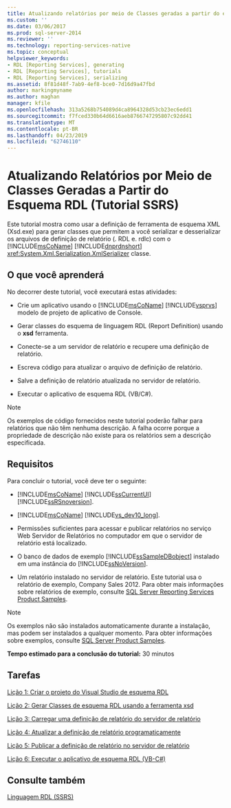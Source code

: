 ```yaml
---
title: Atualizando relatórios por meio de Classes geradas a partir do esquema RDL (Tutorial SSRS) | Microsoft Docs
ms.custom: ''
ms.date: 03/06/2017
ms.prod: sql-server-2014
ms.reviewer: ''
ms.technology: reporting-services-native
ms.topic: conceptual
helpviewer_keywords:
- RDL [Reporting Services], generating
- RDL [Reporting Services], tutorials
- RDL [Reporting Services], serializing
ms.assetid: 8f81d48f-7ab9-4ef8-bce0-7d16d9a47fbd
author: markingmyname
ms.author: maghan
manager: kfile
ms.openlocfilehash: 313a5268b754089d4ca8964328d53cb23ec6edd1
ms.sourcegitcommit: f7fced330b64d6616aeb8766747295807c92dd41
ms.translationtype: MT
ms.contentlocale: pt-BR
ms.lasthandoff: 04/23/2019
ms.locfileid: "62746110"
---
```

# <a name="updating-reports-using-classes-generated-from-the-rdl-schema-ssrs-tutorial"></a>Atualizando Relatórios por Meio de Classes Geradas a Partir do Esquema RDL (Tutorial SSRS)
  Este tutorial mostra como usar a definição de ferramenta de esquema XML (Xsd.exe) para gerar classes que permitem a você serializar e desserializar os arquivos de definição de relatório (. RDL e. rdlc) com o [!INCLUDE[msCoName](../includes/msconame-md.md)] [!INCLUDE[dnprdnshort](../includes/dnprdnshort-md.md)] <xref:System.Xml.Serialization.XmlSerializer> classe.  
  
## <a name="what-you-will-learn"></a>O que você aprenderá  
 No decorrer deste tutorial, você executará estas atividades:  
  
-   Crie um aplicativo usando o [!INCLUDE[msCoName](../includes/msconame-md.md)] [!INCLUDE[vsprvs](../includes/vsprvs-md.md)] modelo de projeto de aplicativo de Console.  
  
-   Gerar classes do esquema de linguagem RDL (Report Definition) usando o **xsd** ferramenta.  
  
-   Conecte-se a um servidor de relatório e recupere uma definição de relatório.  
  
-   Escreva código para atualizar o arquivo de definição de relatório.  
  
-   Salve a definição de relatório atualizada no servidor de relatório.  
  
-   Executar o aplicativo de esquema RDL (VB/C#).  
  
> [!NOTE]  
>  Os exemplos de código fornecidos neste tutorial poderão falhar para relatórios que não têm nenhuma descrição. A falha ocorre porque a propriedade de descrição não existe para os relatórios sem a descrição especificada.  
  
## <a name="requirements"></a>Requisitos  
 Para concluir o tutorial, você deve ter o seguinte:  
  
-   [!INCLUDE[msCoName](../includes/msconame-md.md)] [!INCLUDE[ssCurrentUI](../includes/sscurrentui-md.md)] [!INCLUDE[ssRSnoversion](../includes/ssrsnoversion-md.md)].  
  
-   [!INCLUDE[msCoName](../includes/msconame-md.md)] [!INCLUDE[vs_dev10_long](../includes/vs-dev10-long-md.md)].  
  
-   Permissões suficientes para acessar e publicar relatórios no serviço Web Servidor de Relatórios no computador em que o servidor de relatório está localizado.  
  
-   O banco de dados de exemplo [!INCLUDE[ssSampleDBobject](../includes/sssampledbobject-md.md)] instalado em uma instância do [!INCLUDE[ssNoVersion](../includes/ssnoversion-md.md)].  
  
-   Um relatório instalado no servidor de relatório. Este tutorial usa o relatório de exemplo, Company Sales 2012. Para obter mais informações sobre relatórios de exemplo, consulte [SQL Server Reporting Services Product Samples](https://go.microsoft.com/fwlink/?LinkId=177889).  
  
> [!NOTE]  
>  Os exemplos não são instalados automaticamente durante a instalação, mas podem ser instalados a qualquer momento. Para obter informações sobre exemplos, consulte [SQL Server Product Samples](https://go.microsoft.com/fwlink/?LinkId=182887).  
  
 **Tempo estimado para a conclusão do tutorial:** 30 minutos  
  
## <a name="tasks"></a>Tarefas  
 [Lição 1: Criar o projeto do Visual Studio de esquema RDL](../../2014/tutorials/lesson-1-create-the-rdl-schema-visual-studio-project.md)  
  
 [Lição 2: Gerar Classes de esquema RDL usando a ferramenta xsd](../../2014/tutorials/lesson-2-generate-classes-from-the-rdl-schema-using-the-xsd-tool.md)  
  
 [Lição 3: Carregar uma definição de relatório do servidor de relatório](../../2014/tutorials/lesson-3-load-a-report-definition-from-the-report-server.md)  
  
 [Lição 4: Atualizar a definição de relatório programaticamente](../../2014/tutorials/lesson-4-update-the-report-definition-programmatically.md)  
  
 [Lição 5: Publicar a definição de relatório no servidor de relatório](../../2014/tutorials/lesson-5-publish-the-report-definition-to-the-report-server.md)  
  
 [Lição 6: Executar o aplicativo de esquema RDL &#40;VB-C&#35;&#41;](../../2014/tutorials/lesson-6-run-the-rdl-schema-application-vb-csharp.md)  
  
## <a name="see-also"></a>Consulte também  
 [Linguagem RDL &#40;SSRS&#41;](../reporting-services/reports/report-definition-language-ssrs.md)  
  
  
